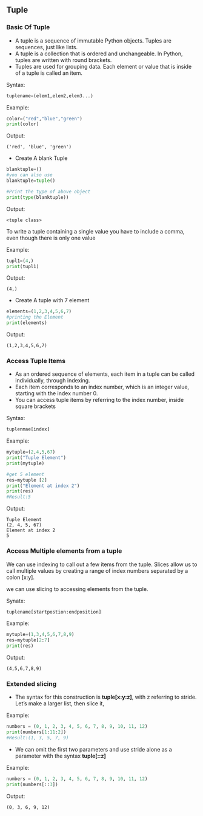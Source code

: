## Tuple

### Basic Of Tuple
- A tuple is a sequence of immutable Python objects. Tuples are sequences, just like lists.
- A tuple is a collection that is ordered and unchangeable. In Python, tuples are written with round brackets. 
- Tuples are used for grouping data. Each element or value that is inside of a tuple is called an item.

Syntax:
```python
tuplename=(elem1,elem2,elem3...) 
```

Example:
```python
color=("red","blue","green")
print(color)
```

Output:
```
('red', 'blue', 'green')
```

- Create A blank Tuple
```python
blanktuple=() 
#you can also use 
blanktuple=tuple()

#Print the type of above object
print(type(blanktuple))
```
Output:
```
<tuple class>
```

To write a tuple containing a single value you have to include a comma, even though there is only one value

Example:
```python
tupl1=(4,) 
print(tupl1)
```
Output:
```
(4,)
```

- Create A tuple with 7 element
```python
elements=(1,2,3,4,5,6,7) 
#printing the Element
print(elements) 
```
Output:
```
(1,2,3,4,5,6,7)
```



### Access Tuple Items

- As an ordered sequence of elements, each item in a tuple can be called individually, through indexing.
- Each item corresponds to an index number, which is an integer value, starting with the index number 0.
- You can access tuple items by referring to the index number, inside square brackets

Syntax:
```python
tuplenmae[index]
```
Example:
```python
mytuple=(2,4,5,67) 
print("Tuple Element")
print(mytuple)

#get 5 element 
res=mytuple [2]
print("Element at index 2")
print(res)
#Result:5
```
Output:
```
Tuple Element
(2, 4, 5, 67)
Element at index 2
5
```

### Access Multiple elements from a tuple
We can use indexing to call out a few items from the tuple. Slices allow us to call multiple values by creating a range of index numbers separated by a colon [x:y].

we can use slicing to accessing elements from the tuple. 

Synatx:
```python
tuplename[startpostion:endposition]
```

Example:
```python
mytuple=(1,3,4,5,6,7,8,9) 
res=mytuple[2:7]
print(res) 
```
Output:
```
(4,5,6,7,8,9) 
```


### Extended slicing
- The syntax for this construction is **tuple[x:y:z]**, with z referring to stride. Let’s make a larger list, then slice it,

Example:
```python
numbers = (0, 1, 2, 3, 4, 5, 6, 7, 8, 9, 10, 11, 12) 
print(numbers[1:11:2])
#Result:(1, 3, 5, 7, 9)
```
- We can omit  the first two parameters and use stride alone as a parameter with the syntax **tuple[::z]**

Example:
```python
numbers = (0, 1, 2, 3, 4, 5, 6, 7, 8, 9, 10, 11, 12) 
print(numbers[::3])
```
Output:
```
(0, 3, 6, 9, 12)
```
